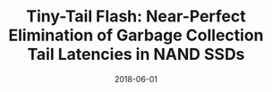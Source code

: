 ---
title: "Tiny-Tail Flash: Near-Perfect Elimination of Garbage Collection Tail Latencies in NAND SSDs"
authors: ["Huaicheng Li", "Shengan Zheng", "Minghao Hao", "Ming-Hung Tong", "Sundararaman Swaminathan", "Andrew A. Chien", "Haryadi S. Gunawi"]
date: 2018-06-01
publication_types: ["2"]
publication: "ACM Transactions on Storage"
publication_short: "ACM TOS (Extended version of FAST '17)"
award: "Fast-Tracked"
abstract: ""
featured: false
image:
  caption: ""
  focal_point: ""
  preview_only: false
url_pdf: "https://huaicheng.github.io/p/tos18-tinytail.pdf"
url_code: ""
url_slides: ""
url_video: ""
url_dataset: ""
url_poster: ""
url_source: ""
math: false
highlight: false
projects: []
slides: ""
--- 